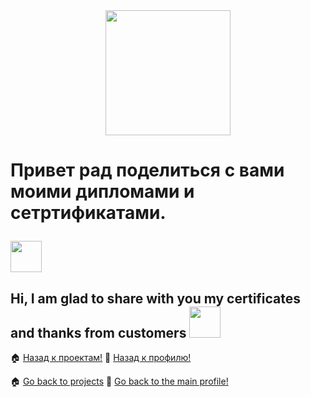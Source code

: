 

<!--
**MalykhinViktor/MalykhinViktor** is a ✨ _special_ ✨ repository because its `README.md` (this file) appears on your GitHub profile.

Here are some ideas to get you started:

- 🔭 I’m currently working on ...
- 🌱 I’m currently learning ...
- 👯 I’m looking to collaborate on ...
- 🤔 I’m looking for help with ...
- 💬 Ask me about ...
- 📫 How to reach me: ...
- 😄 Pronouns: ...
- ⚡ Fun fact: ...
-->

  </a>
</div>

<div id="header" align="center">
  <img src="https://media.giphy.com/media/v1.Y2lkPTc5MGI3NjExZTE0Z3V2bTdlMDE1ejQ0Z2kzd3g0ZjM2ZXU3azVjbjA2MW1oN2lwdyZlcD12MV9pbnRlcm5hbF9naWZfYnlfaWQmY3Q9Zw/bhGtLY90v15Ge4KaN0/giphy.gif" width="200"/>

</div>

  </a>
</div>
<img src="https://komarev.com/ghpvc/?username=MalykhinViktor&style=flat-square&color=blue" alt=""/>


<h1>
  
Привет рад поделиться с вами моими  дипломами и сетртификатами. 

  <img src="https://media.giphy.com/media/ymwg2hvAKuuuiDN1x3/giphy.gif" width="50px"/>
</h1>


<h2>
  Hi, I am glad to share with you my certificates and thanks from customers
  <img src="https://media3.giphy.com/media/KiMBUPZUhUg4HRV6PW/giphy.gif?cid=ecf05e47490op641ieduiwas6ubmyczua53d8tlqufz74i4d&ep=v1_gifs_search&rid=giphy.gif&ct=g" width="50px"/>
</h2>


🏠  <a href="https://github.com/MalykhinViktor/Date_analytics_real_data">Назад к проектам!</a>
:office:  <a href="https://github.com/MalykhinViktor" target="_blank">Назад к профилю!</a>

🏠  <a href="https://github.com/MalykhinViktor/Date_analytics_real_data">Go back to projects</a>
:office:  <a href="https://github.com/MalykhinViktor" target="_blank"> Go back to the main profile!</a>







